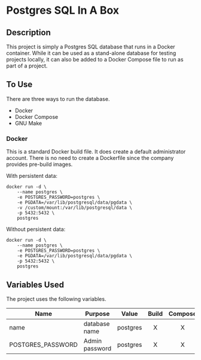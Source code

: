 # Postgres SQL In A Box

## Description
This project is simply a Postgres SQL database that runs in a Docker container.  While it can be used as a stand-alone
database for testing projects locally, it can also be added to a Docker Compose file to run as part of a project.

## To Use
There are three ways to run the database.
- Docker
- Docker Compose
- GNU Make

### Docker
This is a standard Docker build file.  It does create a default administrator account.  There is no need to create a
Dockerfile since the company provides pre-build images.

With persistent data:
```shell
docker run -d \
	--name postgres \
	-e POSTGRES_PASSWORD=postgres \
	-e PGDATA=/var/lib/postgresql/data/pgdata \
	-v /custom/mount:/var/lib/postgresql/data \
	-p 5432:5432 \
	postgres
```


Without persistent data:
```shell
docker run -d \
	--name postgres \
	-e POSTGRES_PASSWORD=postgres \
	-e PGDATA=/var/lib/postgresql/data/pgdata \
	-p 5432:5432 \
	postgres
```

## Variables Used
The project uses the following variables.

| Name              | Purpose        | Value    | Build | Compose | Make |
|-------------------|----------------|----------|:-----:|:-------:|:----:|
| name              | database name  | postgres |   X   |    X    |  X   |
| POSTGRES_PASSWORD | Admin password | postgres |   X   |    X    |  X   |


